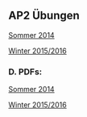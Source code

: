 ## AP2 Übungen

[Sommer 2014](https://forms.gle/cnHbXsF3wFqMStEe7)

[Winter 2015/2016](https://forms.gle/y8cEytWb87R44QwY9)


### D. PDFs:

[Sommer 2014](https://github.com/ts13b/sozialkunde/raw/gh-pages/sozialkunde_sommer_2014.rar)

[Winter 2015/2016](https://github.com/ts13b/sozialkunde/raw/gh-pages/sozialkunde_winter_2015_2016.rar)
